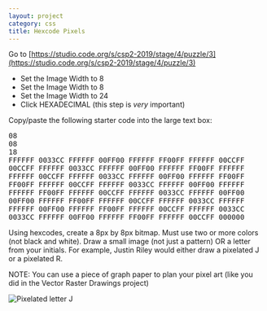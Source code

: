 ```yaml
---
layout: project
category: css
title: Hexcode Pixels
---
```


Go to [https://studio.code.org/s/csp2-2019/stage/4/puzzle/3](https://studio.code.org/s/csp2-2019/stage/4/puzzle/3)
  - Set the Image Width to 8
  - Set the Image Width to 8
  - Set the Image Width to 24
  - Click HEXADECIMAL (this step is *very* important)


Copy/paste the following starter code into the large text box:
<pre>
08
08
18
FFFFFF 0033CC FFFFFF 00FF00 FFFFFF FF00FF FFFFFF 00CCFF
00CCFF FFFFFF 0033CC FFFFFF 00FF00 FFFFFF FF00FF FFFFFF
FFFFFF 00CCFF FFFFFF 0033CC FFFFFF 00FF00 FFFFFF FF00FF
FF00FF FFFFFF 00CCFF FFFFFF 0033CC FFFFFF 00FF00 FFFFFF
FFFFFF FF00FF FFFFFF 00CCFF FFFFFF 0033CC FFFFFF 00FF00
00FF00 FFFFFF FF00FF FFFFFF 00CCFF FFFFFF 0033CC FFFFFF
FFFFFF 00FF00 FFFFFF FF00FF FFFFFF 00CCFF FFFFFF 0033CC
0033CC FFFFFF 00FF00 FFFFFF FF00FF FFFFFF 00CCFF 000000
</pre>

Using hexcodes, create a 8px by 8px bitmap. Must use two or more colors (not black and white). Draw a small image (not just a pattern) OR a letter from your initials. For example, Justin Riley would either draw a pixelated J or a pixelated R.

NOTE: You can use a piece of graph paper to plan your pixel art (like you did in the Vector Raster Drawings project)

![Pixelated letter J](/wd\css\hexcodepixels.png)

